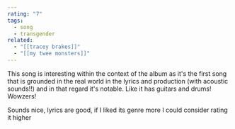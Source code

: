 ```yaml
---
rating: "7"
tags:
  - song
  - transgender
related:
  - "[[tracey brakes]]"
  - "[[my twee monsters]]"
---
```

This song is interesting within the context of the album as it's the first song that is grounded in the real world in the lyrics and production (with acoustic sounds!!) and in that regard it's notable. Like it has guitars and drums! Wowzers!

Sounds nice, lyrics are good, if I liked its genre more I could consider rating it higher